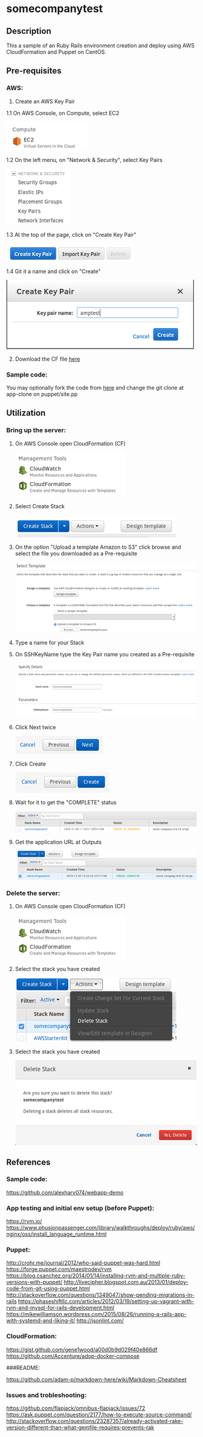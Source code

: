 # somecompanytest
## Description
This a sample of an Ruby Rails environment creation and deploy using AWS CloudFormation and Puppet on CentOS.

## Pre-requisites
### AWS:
1. Create an AWS Key Pair

  1.1 On AWS Console, on Compute, select EC2

  ![alt tag](https://raw.githubusercontent.com/fellipecm/somecompanytest/master/docs/images/prereqs01.png)

  1.2 On the left menu, on "Network & Security", select Key Pairs

  ![alt tag](https://raw.githubusercontent.com/fellipecm/somecompanytest/master/docs/images/prereqs02.png)

  1.3 At the top of the page, click on "Create Key Pair"

  ![alt tag](https://raw.githubusercontent.com/fellipecm/somecompanytest/master/docs/images/prereqs03.png)

  1.4 Git it a name and click on "Create"

  ![alt tag](https://raw.githubusercontent.com/fellipecm/somecompanytest/master/docs/images/prereqs04.png)

2. Download the CF file [here](https://raw.githubusercontent.com/fellipecm/somecompanytest/master/aws/amptest.json)

### Sample code:
You may optionally fork the code from [here](https://github.com/fellipecm/webapp-demo/) and change the git clone at app-clone on puppet/site.pp

## Utilization
### Bring up the server:

1. On AWS Console open CloudFormation (CF)

   ![alt tag](https://raw.githubusercontent.com/fellipecm/somecompanytest/master/docs/images/use01.png)

2. Select Create Stack

   ![alt tag](https://raw.githubusercontent.com/fellipecm/somecompanytest/master/docs/images/use02.png)

3. On the option "Upload a template Amazon to S3" click browse and select the file you downloaded as a Pre-requisite

   ![alt tag](https://raw.githubusercontent.com/fellipecm/somecompanytest/master/docs/images/use03.png)

4. Type a name for your Stack

5. On SSHKeyName type the Key Pair name you created as a Pre-requisite

   ![alt tag](https://raw.githubusercontent.com/fellipecm/somecompanytest/master/docs/images/use04.png)

6. Click Next twice

   ![alt tag](https://raw.githubusercontent.com/fellipecm/somecompanytest/master/docs/images/use05.png)

7. Click Create

   ![alt tag](https://raw.githubusercontent.com/fellipecm/somecompanytest/master/docs/images/use06.png)

8. Wait for it to get the "COMPLETE" status

   ![alt tag](https://raw.githubusercontent.com/fellipecm/somecompanytest/master/docs/images/use07.png)

9. Get the application URL at Outputs

   ![alt tag](https://raw.githubusercontent.com/fellipecm/somecompanytest/master/docs/images/use08.png)

### Delete the server:

1. On AWS Console open CloudFormation (CF)

   ![alt tag](https://raw.githubusercontent.com/fellipecm/somecompanytest/master/docs/images/use01.png)

2. Select the stack you have created

   ![alt tag](https://raw.githubusercontent.com/fellipecm/somecompanytest/master/docs/images/delete01.png)

3. Select the stack you have created

   ![alt tag](https://raw.githubusercontent.com/fellipecm/somecompanytest/master/docs/images/delete02.png)

## References
### Sample code:

https://github.com/alexharv074/webapp-demo

### App testing and initial env setup (before Puppet):

https://rvm.io/
https://www.phusionpassenger.com/library/walkthroughs/deploy/ruby/aws/nginx/oss/install_language_runtime.html

### Puppet:

http://crohr.me/journal/2012/who-said-puppet-was-hard.html
https://forge.puppet.com/maestrodev/rvm
https://blog.csanchez.org/2014/01/14/installing-rvm-and-multiple-ruby-versions-with-puppet/
http://livecipher.blogspot.com.au/2013/01/deploy-code-from-git-using-puppet.html
http://stackoverflow.com/questions/1349047/show-pending-migrations-in-rails
https://phaseshiftllc.com/articles/2012/03/19/setting-up-vagrant-with-rvm-and-mysql-for-rails-development.html
https://mikewilliamson.wordpress.com/2015/08/26/running-a-rails-app-with-systemd-and-liking-it/
http://jsonlint.com/

### CloudFormation:

https://gist.github.com/gene1wood/a00d0b9d029f40e866df
https://github.com/Accenture/adop-docker-compose

###README:

https://github.com/adam-p/markdown-here/wiki/Markdown-Cheatsheet

### Issues and trobleshooting:

https://github.com/flapjack/omnibus-flapjack/issues/72
https://ask.puppet.com/question/2177/how-to-execute-source-command/
http://stackoverflow.com/questions/23287357/already-activated-rake-version-different-than-what-gemfile-requires-prevents-rak
